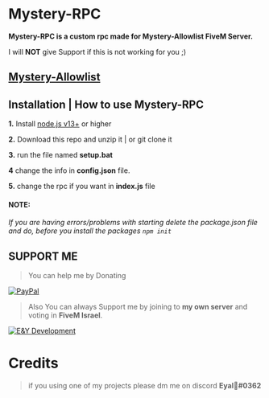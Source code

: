 # Mystery-RPC

**Mystery-RPC is a custom rpc made for Mystery-Allowlist FiveM Server.**

I will **NOT** give Support if this is not working for you ;)

## [**Mystery-Allowlist**](https://discord.gg/7eXk3UqJBR)

## Installation | How to use Mystery-RPC

 **1.** Install [node.js v13+](https://nodejs.org/api/cli.html#cli_unhandled_rejections_mode) or higher

 **2.** Download this repo and unzip it    |    or git clone it

 **3.** run the file named **setup.bat**

 **4** change the info in **config.json** file.

 **5.** change the rpc if you want in **index.js** file

#### **NOTE:**

*If you are having errors/problems with starting delete the package.json file and do, before you install the packages `npm init`*


## SUPPORT ME

> You can help me by Donating

  [![PayPal](https://img.shields.io/badge/PayPal-00457C?style=for-the-badge&logo=paypal&logoColor=white)](https://paypal.me/eyaldeveloper) 

> Also You can always Support me by joining to **my own server** and voting in **FiveM Israel**.

[![E&Y Development](https://media.discordapp.net/attachments/1098214641571725402/1098218283641094195/1131313.png)](https://discord.gg/cjyvjfTwKv)

# Credits

> if you using one of my projects please dm me on discord **Eyal🌟#0362**